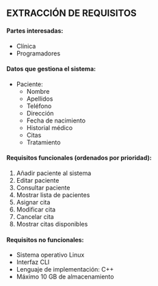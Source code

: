 ## EXTRACCIÓN DE REQUISITOS
#### Partes interesadas:

  - Clínica
  - Programadores
  
#### Datos que gestiona el sistema:
  - Paciente:
    * Nombre
    * Apellidos
    * Teléfono
    * Dirección
    * Fecha de nacimiento
    * Historial médico
    * Citas
    * Tratamiento

#### Requisitos funcionales (ordenados por prioridad):
 1. Añadir paciente al sistema
 2. Editar paciente 
 3. Consultar paciente
 4. Mostrar lista de pacientes
 5. Asignar cita
 6. Modificar cita
 7. Cancelar cita
 6. Mostrar citas disponibles
 
 #### Requisitos no funcionales:
- Sistema operativo Linux
- Interfaz CLI
- Lenguaje de implementación: C++
- Máximo 10 GB de almacenamiento
